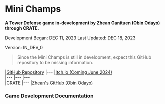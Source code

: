 # Mini Champs
**A Tower Defense game in-development by Zhean Ganituen ([Obin Odayo](https://github.com/obin-odayo)) through CRATE.**

Development Began: DEC 11, 2023
Last Updated: DEC 18, 2023

Version: IN_DEV_0

> Since the Mini Champs is still in development, expect this GitHub repository to be missing information.

[//]: # (Table. NOTE: Remember to add Itch.io link later on.) 
|[GitHub Repository](https://github.com/obin-odayo/Mini-Champs) |---          |[Itch.io (Coming June 2024)]()                          
|---                                                            |---          |---                                                         
|[CRATE]()                                                      |---          |[Zhean's GitHub (Obin Odayo)](https://github.com/obin-odayo)

### Game Development Documentation
